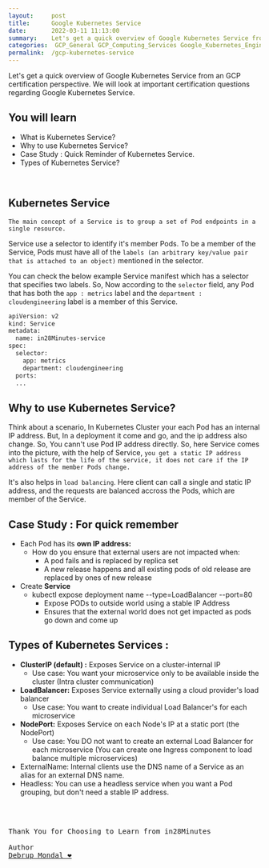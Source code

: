 ```yaml
---
layout:     post
title:      Google Kubernetes Service 
date:       2022-03-11 11:13:00
summary:    Let's get a quick overview of Google Kubernetes Service from an GCP certification perspective. We will look at important certification questions regarding Google Kubernetes Service.
categories:  GCP_General GCP_Computing_Services Google_Kubernetes_Engine Google_Cloud_Platform 
permalink:  /gcp-kubernetes-service
---
```

Let's get a quick overview of Google Kubernetes Service from an GCP certification perspective. We will look at important certification questions regarding Google Kubernetes Service.

## You will learn

- What is Kubernetes Service?
- Why to use Kubernetes Service?
- Case Study : Quick Reminder of Kubernetes Service.
- Types of Kubernetes Service?

<BR/>



## Kubernetes Service

`The main concept of a Service is to group a set of Pod endpoints in a single resource.`

Service use a selector to identify it's member Pods. To be a member of the Service, Pods must have all of the `labels (an arbitrary key/value pair that is attached to an object)` mentioned in the selector.

You can check the below example Service manifest which has a selector that specifies two labels. 
So, Now according to the `selector` field, any Pod that has both the `app : metrics` label and the `department : cloudengineering` label is a member of this Service.

```sh
apiVersion: v2
kind: Service
metadata:
  name: in28Minutes-service
spec:
  selector:
    app: metrics
    department: cloudengineering
  ports:
  ...
  ```

## Why to use Kubernetes Service?

Think about a scenario, In Kubernetes Cluster your each Pod has an internal IP address. But, In a deployment it come and go, and the ip address also change. So, You cann't use Pod IP address directly.
So, here Service comes into the picture, with the help of Service, `you get a static IP address which lasts for the life of the service, it does not care if the IP address of the member Pods change.`

It's also helps in `load balancing`. Here client can call a single and static IP address, and the requests are balanced accross the Pods, which are member of the Service.

## Case Study : For quick remember
  
- Each Pod has its **own IP address:**
  - How do you ensure that external users are not impacted when:
     - A pod fails and is replaced by replica set
     - A new release happens and all existing pods of old release are replaced by ones of new release
- Create **Service**
  - kubectl expose deployment name --type=LoadBalancer --port=80
     - Expose PODs to outside world using a stable IP Address
     - Ensures that the external world does not get impacted as pods go down and come up

## Types of Kubernetes Services :

- **ClusterIP (default) :** Exposes Service on a cluster-internal IP
  - Use case: You want your microservice only to be available inside the cluster (Intra cluster communication)
- **LoadBalancer:** Exposes Service externally using a cloud provider's load balancer
   - Use case: You want to create individual Load Balancer's for each microservice
- **NodePort:** Exposes Service on each Node's IP at a static port (the NodePort)
   - Use case: You DO not want to create an external Load Balancer for each microservice (You can create one Ingress component to load balance multiple microservices)
- ExternalName: Internal clients use the DNS name of a Service as an alias for an external DNS name.
- Headless: You can use a headless service when you want a Pod grouping, but don't need a stable IP address.


<BR/>
<BR/>

<pre>
Thank You for Choosing to Learn from in28Minutes

Author
<a href="https://www.linkedin.com/in/debrup-365/">Debrup Mondal ❤️</a>

